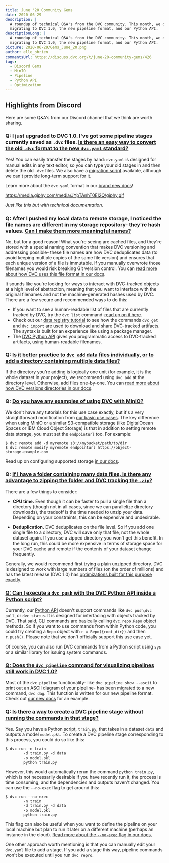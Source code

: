```yaml
---
title: June '20 Community Gems
date: 2020-06-29
description: |
  A roundup of technical Q&A's from the DVC community. This month, we discuss 
  migrating to DVC 1.0, the new pipeline format, and our Python API.
descriptionLong: |
  A roundup of technical Q&A's from the DVC community. This month, we discuss 
  migrating to DVC 1.0, the new pipeline format, and our Python API.
picture: 2020-06-29/Gems_June_20.png
author: elle_obrien
commentsUrl: https://discuss.dvc.org/t/june-20-community-gems/426
tags:
  - Discord Gems
  - MinIO
  - Pipeline
  - Python API
  - Optimization
---
```


## Highlights from Discord

Here are some Q&A's from our Discord channel that we think are worth sharing.

### Q: I just upgraded to DVC 1.0. I've got some pipeline stages currently saved as `.dvc` files. [Is there an easy way to convert the old `.dvc` format to the new `dvc.yaml` standard?](https://discord.com/channels/485586884165107732/563406153334128681/725019219930120232)

Yes! You can easily transfer the stages by hand: `dvc.yaml` is designed for
manual edits in any text editor, so you can type your old stages in and then
delete the old `.dvc` files. We also have a
[migration script](https://gist.github.com/skshetry/07a3e26e6b06783e1ad7a4b6db6479da)
available, although we can't provide long-term support for it.

Learn more about the `dvc.yaml` format in our
[brand new docs](https://dvc.org/doc/user-guide/dvc-files#dvcyaml-file)!

https://media.giphy.com/media/JYpTAnhT0EI2Q/giphy.gif

_Just like this but with technical documentation._

### Q: After I pushed my local data to remote storage, I noticed the file names are different in my storage repository- they're hash values. [Can I make them more meaningful names?](https://discord.com/channels/485586884165107732/563406153334128681/717737163122540585)

No, but for a good reason! What you're seeing are cached files, and they're
stored with a special naming convention that makes DVC versioning and addressing
possible- these file names are how DVC deduplicates data (to avoid keeping
multiple copies of the same file version) and ensures that each unique version
of a file is immutable. If you manually overwrote those filenames you would risk
breaking Git version control. You can
[read more about how DVC uses this file format in our docs](https://dvc.org/doc/user-guide/dvc-internals#structure-of-cache-directory).

It sounds like you're looking for ways to interact with DVC-tracked objects at a
high level of abstraction, meaning that you want to interface with the original
filenames and not the machine-generated hashes used by DVC. There are a few
secure and recommended ways to do this:

- If you want to see a human-readable list of files that are currently tracked
  by DVC, try the `dvc list`
  command-[read up on it here](https://dvc.org/doc/command-reference/list).
- Check out our
  [data registry tutorial](https://dvc.org/doc/use-cases/data-registries#data-registries)
  to see how the commands `dvc get` and `dvc import` are used to download and
  share DVC-tracked artifacts. The syntax is built for an experience like using
  a package manager.
- The [DVC Python API](https://dvc.org/doc/api-reference) gives you programmatic
  access to DVC-tracked artifacts, using human-readable filenames.

### Q: [Is it better practice to `dvc add` data files individually, or to add a directory containing multiple data files?](https://discord.com/channels/485586884165107732/563406153334128681/722141190312689675)

If the directory you're adding is logically one unit (for example, it is the
whole dataset in your project), we recommend using `dvc add` at the directory
level. Otherwise, add files one-by-one. You can
[read more about how DVC versions directories in our docs](https://dvc.org/doc/user-guide/dvc-internals#structure-of-cache-directory).

### Q: [Do you have any examples of using DVC with MinIO?](https://discord.com/channels/485586884165107732/563406153334128681/722780202844815362)

We don't have any tutorials for this use case exactly, but it's a very
straightforward modification from
[our basic use cases](https://dvc.org/doc/use-cases). The key difference when
using MinIO or a similar S3-compatible storage (like DigitalOcean Spaces or IBM
Cloud Object Storage) is that in addition to setting remote data storage, you
must set the `endpointurl` too. For example:

```dvc
$ dvc remote add -d myremote s3://mybucket/path/to/dir
$ dvc remote modify myremote endpointurl https://object-storage.example.com
```

Read up on configuring supported storage
[in our docs](https://dvc.org/doc/command-reference/remote/add#supported-storage-types).

### Q: [If I have a folder containing many data files, is there any advantage to zipping the folder and DVC tracking the `.zip`?](https://discord.com/channels/485586884165107732/563406153334128681/714922184455225445)

There are a few things to consider:

- **CPU time.** Even though it can be faster to pull a single file than a
  directory (though not in all cases, since we can parallelize directory
  downloads), the tradeoff is the time needed to unzip your data. Depending on
  your constraints, this can be expensive and undesirable.

- **Deduplication.** DVC deduplicates on the file level. So if you add one
  single file to a directory, DVC will save only that file, not the whole
  dataset again. If you use a zipped directory you won't get this benefit. In
  the long run, this could be more expensive in terms of storage space for your
  DVC cache and remote if the contents of your dataset change frequently.

Generally, we would recommend first trying a plain unzipped directory. DVC is
designed to work with large numbers of files (on the order of millions) and has
the latest release (DVC 1.0) has
[optimizations built for this purpose exactly](https://dvc.org/blog/dvc-1-0-release#data-transfer-optimizations).

### [Q: Can I execute a `dvc push` with the DVC Python API inside a Python script?](https://discord.com/channels/485586884165107732/485596304961962003/718419219288686664)

Currently, our [Python API](https://dvc.org/doc/api-reference#python-api)
doesn't support commands like `dvc push`,`dvc pull`, or `dvc status`. It is
designed for interfacing with objects tracked by DVC. That said, CLI commands
are basically calling `dvc.repo.Repo` object methods. So if you want to use
commands from within Python code, you could try creating a `Repo` object with
`r = Repo({root_dir})` and then `r.push()`. Please note that we don't officially
support this use case yet.

Of course, you can also run DVC commands from a Python script using `sys` or a
similar library for issuing system commands.

### [Q: Does the `dvc pipeline` command for visualizing pipelines still work in DVC 1.0?](https://discord.com/channels/485586884165107732/485596304961962003/717682556203565127)

Most of the `dvc pipeline` functionality- like `dvc pipeline show --ascii` to
print out an ASCII diagram of your pipeline- has been migrated to a new command,
`dvc dag`. This function is written for our new pipeline format. Check out
[our new docs](https://dvc.org/doc/command-reference/dag#dag) for an example.

### [Q: Is there a way to create a DVC pipeline stage without running the commands in that stage?](https://discord.com/channels/485586884165107732/485596304961962003/715271980978405447)

Yes. Say you have a Python script, `train.py`, that takes in a dataset `data`
and outputs a model `model.pkl`. To create a DVC pipeline stage corresponding to
this process, you could do so like this:

```dvc
$ dvc run -n train
        -d train.py -d data
        -o model.pkl
        python train.py
```

However, this would automatically rerun the command `python train.py`, which is
not necessarily desirable if you have recently run it, the process is time
consuming, and the dependencies and outputs haven't changed. You can use the
`--no-exec` flag to get around this:

```dvc
$ dvc run --no-exec
        -n train
        -d train.py -d data
        -o model.pkl
        python train.py
```

This flag can also be useful when you want to define the pipeline on your local
machine but plan to run it later on a different machine (perhaps an instance in
the cloud).
[Read more about the `--no-exec` flag in our docs.](https://dvc.org/doc/command-reference/run)

One other approach worth mentioning is that you can manually edit your
`dvc.yaml` file to add a stage. If you add a stage this way, pipeline commands
won't be executed until you run `dvc repro`.
